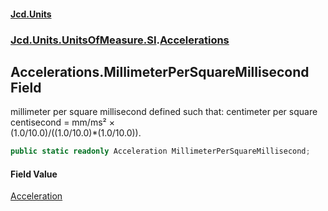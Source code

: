 #### [Jcd.Units](index.md 'index')
### [Jcd.Units.UnitsOfMeasure.SI](Jcd.Units.UnitsOfMeasure.SI.md 'Jcd.Units.UnitsOfMeasure.SI').[Accelerations](Accelerations.md 'Jcd.Units.UnitsOfMeasure.SI.Accelerations')

## Accelerations.MillimeterPerSquareMillisecond Field

millimeter per square millisecond defined such that: centimeter per square centisecond = mm/ms² ×  
(1.0/10.0)/((1.0/10.0)*(1.0/10.0)).

```csharp
public static readonly Acceleration MillimeterPerSquareMillisecond;
```

#### Field Value
[Acceleration](Acceleration.md 'Jcd.Units.UnitTypes.Acceleration')